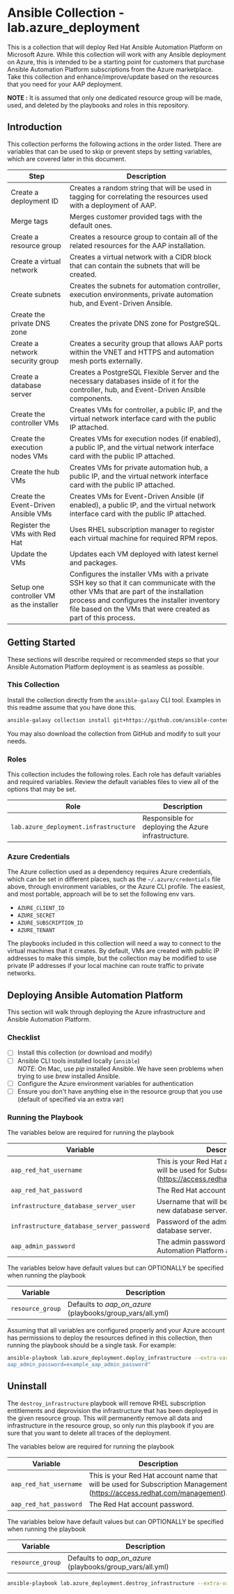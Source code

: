 # Ansible Collection - lab.azure_deployment

This is a collection that will deploy Red Hat Ansible Automation Platform on Microsoft Azure.
While this collection will work with any Ansible deployment on Azure, this is intended to be a starting point for customers that purchase Ansible Automation Platform subscriptions from the Azure marketplace.
Take this collection and enhance/improve/update based on the resources that you need for your AAP deployment.

**NOTE :** It is assumed that only one dedicated resource group will be made, used, and deleted by the playbooks and roles in this repository.

## Introduction

This collection performs the following actions in the order listed.
There are variables that can be used to skip or prevent steps by setting variables, which are covered later in this document.

| Step | Description |
| ---- | ----------- |
| Create a deployment ID | Creates a random string that will be used in tagging for correlating the resources used with a deployment of AAP. |
| Merge tags | Merges customer provided tags with the default ones. |
| Create a resource group | Creates a resource group to contain all of the related resources for the AAP installation. |
| Create a virtual network | Creates a virtual network with a CIDR block that can contain the subnets that will be created. |
| Create subnets | Creates the subnets for automation controller, execution environments, private automation hub, and Event-Driven Ansible. |
| Create the private DNS zone | Creates the private DNS zone for PostgreSQL. |
| Create a network security group | Creates a security group that allows AAP ports within the VNET and HTTPS and automation mesh ports externally. |
| Create a database server | Creates a PostgreSQL Flexible Server and the necessary databases inside of it for the controller, hub, and Event-Driven Ansible components. |
| Create the controller VMs | Creates VMs for controller, a public IP, and the virtual network interface card with the public IP attached. |
| Create the execution nodes VMs | Creates VMs for execution nodes (if enabled), a public IP, and the virtual network interface card with the public IP attached. |
| Create the hub VMs | Creates VMs for private automation hub, a public IP, and the virtual network interface card with the public IP attached. |
| Create the Event-Driven Ansible VMs | Creates VMs for Event-Driven Ansible (if enabled), a public IP, and the virtual network interface card with the public IP attached. |
| Register the VMs with Red Hat | Uses RHEL subscription manager to register each virtual machine for required RPM repos. |
| Update the VMs | Updates each VM deployed with latest kernel and packages. |
| Setup one controller VM as the installer | Configures the installer VMs with a private SSH key so that it can communicate with the other VMs that are part of the installation process and configures the installer inventory file based on the VMs that were created as part of this process. |

## Getting Started

These sections will describe required or recommended steps so that your Ansible Automation Platform deployment is as seamless as possible.

### This Collection

Install the collection directly from the `ansible-galaxy` CLI tool.
Examples in this readme assume that you have done this.

```bash
ansible-galaxy collection install git+https://github.com/ansible-content-lab/azure_ansible_deployment.git
```

You may also download the collection from GitHub and modify to suit your needs.

### Roles

This collection includes the following roles.
Each role has default variables and required variables.
Review the default variables files to view all of the options that may be set.

| Role | Description |
| ---- | ----------- |
| `lab.azure_deployment.infrastructure` | Responsible for deploying the Azure infrastructure. |

### Azure Credentials

The Azure collection used as a dependency requires Azure credentials, which can be set in different places, such as the `~/.azure/credentials` file above, through environment variables, or the Azure CLI profile.
The easiest, and most portable, approach will be to set the following env vars.

- `AZURE_CLIENT_ID`
- `AZURE_SECRET`
- `AZURE_SUBSCRIPTION_ID`
- `AZURE_TENANT`

The playbooks included in this collection will need a way to connect to the virtual machines that it creates.
By default, VMs are created with public IP addresses to make this simple, but the collection may be modified to use private IP addresses if your local machine can route traffic to private networks.

## Deploying Ansible Automation Platform

This section will walk through deploying the Azure infrastructure and Ansible Automation Platform.

### Checklist

- [ ] Install this collection (or download and modify)
- [ ] Ansible CLI tools installed locally (`ansible`)  
    *NOTE*: On Mac, use *pip* installed Ansible.  We have seen problems when trying to use *brew* installed Ansible.
- [ ] Configure the Azure environment variables for authentication
- [ ] Ensure you don't have anything else in the resource group that you use (default of specified via an extra var)

### Running the Playbook

The variables below are required for running the playbook

| Variable | Description |
| -------- | ----------- |
| `aap_red_hat_username` | This is your Red Hat account name that will be used for Subscription Management (https://access.redhat.com/management). |
| `aap_red_hat_password` | The Red Hat account password. |
| `infrastructure_database_server_user` | Username that will be the admin of the new database server. |
| `infrastructure_database_server_password` | Password of the admin of the new database server. |
| `aap_admin_password` | The admin password to create for Ansible Automation Platform application. |

The variables below have default values but can OPTIONALLY be specified when running the playbook

| Variable | Description |
| -------- | ----------- |
| `resource_group` | Defaults to *aap_on_azure* (playbooks/group_vars/all.yml) |

Assuming that all variables are configured properly and your Azure account has permissions to deploy the resources defined in this collection, then running the playbook should be a single task. For example:

```bash
ansible-playbook lab.azure_deployment.deploy_infrastructure --extra-vars "aap_red_hat_username=$RED_HAT_ACCOUNT aap_red_hat_password=$RED_HAT_PASSWORD infrastructure_database_server_user=example_user infrastructure_database_server_password=example_database_server_password
aap_admin_password=example_aap_admin_password"
```

## Uninstall

The `destroy_infrastructure` playbook will remove RHEL subscription entitlements and deprovision the infrastructure that has been deployed in the given resource group.
This will permanently remove all data and infrastructure in the resource group, so only run this playbook if you are sure that you want to delete all traces of the deployment.

The variables below are required for running the playbook

| Variable | Description |
| -------- | ----------- |
| `aap_red_hat_username` | This is your Red Hat account name that will be used for Subscription Management (https://access.redhat.com/management). |
| `aap_red_hat_password` | The Red Hat account password. |

The variables below have default values but can OPTIONALLY be specified when running the playbook

| Variable | Description |
| -------- | ----------- |
| `resource_group` | Defaults to *aap_on_azure* (playbooks/group_vars/all.yml) |


```bash
ansible-playbook lab.azure_deployment.destroy_infrastructure --extra-vars "aap_red_hat_username=$RED_HAT_ACCOUNT aap_red_hat_password=$RED_HAT_PASSWORD"
```
